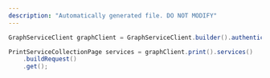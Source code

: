 ```yaml
---
description: "Automatically generated file. DO NOT MODIFY"
---
```

<!-- markdownlint-disable MD041 -->

```java
GraphServiceClient graphClient = GraphServiceClient.builder().authenticationProvider( authProvider ).buildClient();

PrintServiceCollectionPage services = graphClient.print().services()
    .buildRequest()
    .get();
```
